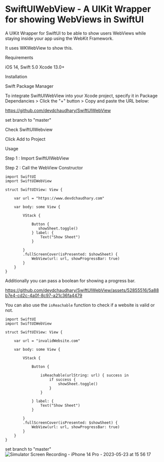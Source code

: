 # SwiftUIWebView - A UIKit Wrapper for showing WebViews in SwiftUI

A UIKit Wrapper for SwiftUI to be able to show users WebViews while staying inside your app using the WebKit Framework.

It uses WKWebView to show this.

Requirements

iOS 14,
Swift 5.0
Xcode 13.0+

Installation

Swift Package Manager

To integrate SwiftUIWebView into your Xcode project, specify it in Package Dependancies > Click the "+" button > Copy and paste the URL below:

https://github.com/devdchaudhary/SwiftUIWebView

set branch to "master"

Check SwiftUIWebview

Click Add to Project

Usage

Step 1 : Import SwiftUIWebView

Step 2 : Call the WebView Constructor

```
import SwiftUI
import SwiftUIWebView

struct SwiftUIView: View {

    var url = "https://www.devdchaudhary.com"
        
    var body: some View {
        
        VStack {

            Button {
               showSheet.toggle()
            } label: {
                Text("Show Sheet")
            }
            
        }
        .fullScreenCover(isPresented: $showSheet) {
            WebView(url: url, showProgressBar: true)
        }
    }
}
```

Additionally you can pass a boolean for showing a progress bar.

https://github.com/devdchaudhary/SwiftUIWebView/assets/52855516/5a88b7e4-cd2c-4a0f-8c97-a21c36fa4479

You can also use the `isReachable` function to check if a website is valid or not.

```
import SwiftUI
import SwiftUIWebView

struct SwiftUIView: View {

    var url = "invalidWebsite.com"
        
    var body: some View {
        
        VStack {

            Button {
                
                isReachable(urlString: url) { success in
                    if success {
                        showSheet.toggle()
                    }
                }
                
            } label: {
                Text("Show Sheet")
            }
            
        }
        .fullScreenCover(isPresented: $showSheet) {
            WebView(url: url, showProgressBar: true)
        }
    }
}

```

set branch to "master"![Simulator Screen Recording - iPhone 14 Pro - 2023-05-23 at 15 56 17](https://github.com/devdchaudhary/SwiftUIWebView/assets/52855516/32375b66-86e5-4ac7-9e09-031f91fd7889)



